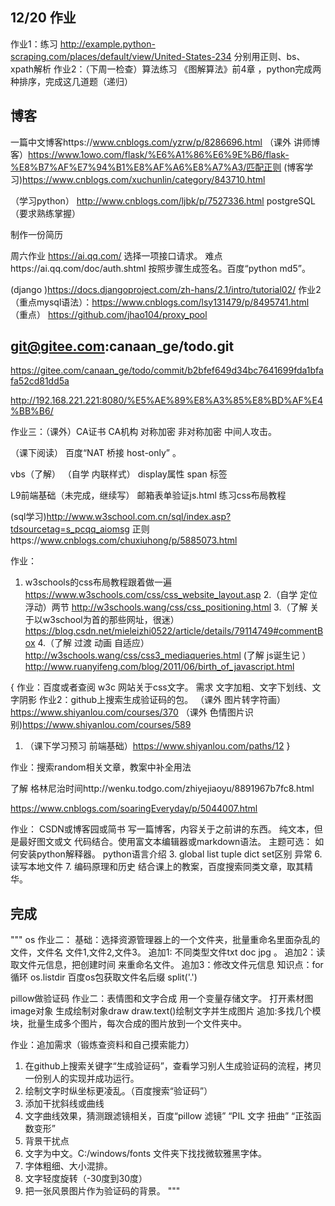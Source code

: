 ## 12/20 作业
作业1：练习 http://example.python-scraping.com/places/default/view/United-States-234  分别用正则、bs、xpath解析
作业2：（下周一检查）算法练习  《图解算法》前4章  ，python完成两种排序，完成这几道题（递归）



## 博客
一篇中文博客https://www.cnblogs.com/yzrw/p/8286696.html
（课外  讲师博客）https://www.1owo.com/flask/%E6%A1%86%E6%9E%B6/flask-%E8%B7%AF%E7%94%B1%E8%AF%A6%E8%A7%A3/匹配正则
(博客学习)https://www.cnblogs.com/xuchunlin/category/843710.html


（学习python） http://www.cnblogs.com/ljbk/p/7527336.html
postgreSQL（要求熟练掌握）

制作一份简历


周六作业 https://ai.qq.com/   选择一项接口请求。
难点https://ai.qq.com/doc/auth.shtml  按照步骤生成签名。百度“python md5”。

(django )https://docs.djangoproject.com/zh-hans/2.1/intro/tutorial02/
作业2（重点mysql语法）：https://www.cnblogs.com/lsy131479/p/8495741.html
     （重点） https://github.com/jhao104/proxy_pool

## git@gitee.com:canaan_ge/todo.git

https://gitee.com/canaan_ge/todo/commit/b2bfef649d34bc7641699fda1bfafa52cd81dd5a

http://192.168.221.221:8080/%E5%AE%89%E8%A3%85%E8%BD%AF%E4%BB%B6/

作业三：（课外）CA证书 CA机构  对称加密 非对称加密 中间人攻击。


（课下阅读） 百度“NAT 桥接 host-only”  。

vbs（了解）
（自学  内联样式）  display属性 span 标签


L9前端基础（未完成，继续写）
邮箱表单验证js.html
练习css布局教程

(sql学习)http://www.w3school.com.cn/sql/index.asp?tdsourcetag=s_pcqq_aiomsg
正则https://www.cnblogs.com/chuxiuhong/p/5885073.html


作业：
1. w3schools的css布局教程跟着做一遍 https://www.w3schools.com/css/css_website_layout.asp
2.（自学 定位 浮动）两节 http://w3schools.wang/css/css_positioning.html
3.（了解 关于以w3school为首的那些网址，很迷）https://blog.csdn.net/mieleizhi0522/article/details/79114749#commentBox
4.（了解 过渡 动画 自适应）http://w3schools.wang/css/css3_mediaqueries.html
(了解 js诞生记  ）http://www.ruanyifeng.com/blog/2011/06/birth_of_javascript.html


{
作业：百度或者查阅 w3c 网站关于css文字。
需求 文字加粗、文字下划线、文字阴影
作业2：github上搜索生成验证码的包。
（课外 图片转字符画）https://www.shiyanlou.com/courses/370
（课外 色情图片识别)https://www.shiyanlou.com/courses/589
1. （课下学习预习  前端基础）https://www.shiyanlou.com/paths/12
}


作业：搜索random相关文章，教案中补全用法

了解 格林尼治时间http://wenku.todgo.com/zhiyejiaoyu/8891967b7fc8.html
    

https://www.cnblogs.com/soaringEveryday/p/5044007.html

作业： CSDN或博客园或简书 写一篇博客，内容关于之前讲的东西。
纯文本，但是最好图文或文 代码结合。使用富文本编辑器或markdown语法。
主题可选：
    如何安装python解释器。
     python语言介绍
3. global
    list tuple dict set区别
     异常
6. 读写本地文件
7. 编码原理和历史 结合课上的教案，百度搜索同类文章，取其精华。
  
  
## 完成    
"""
os
作业二：
基础：选择资源管理器上的一个文件夹，批量重命名里面杂乱的文件，文件名  文件1,文件2,文件3。
追加1: 不同类型文件txt doc jpg 。
追加2：读取文件元信息，把创建时间 来重命名文件。
追加3：修改文件元信息
知识点：for循环 os.listdir  百度os包获取文件名后缀  split('.')


pillow做验证码
作业二：表情图和文字合成
用一个变量存储文字。
打开素材图image对象
生成绘制对象draw
draw.text()绘制文字并生成图片
追加:多找几个模块，批量生成多个图片，每次合成的图片放到一个文件夹中。


作业：追加需求（锻炼查资料和自己摸索能力）
1. 在github上搜索关键字“生成验证码”，查看学习别人生成验证码的流程，拷贝一份别人的实现并成功运行。
2. 绘制文字时纵坐标更凌乱。（百度搜索“验证码”）
3. 添加干扰斜线或曲线
4. 文字曲线效果，猜测跟滤镜相关，百度“pillow 滤镜” “PIL 文字 扭曲” “正弦函数变形”
5. 背景干扰点
6. 文字为中文。C:/windows/fonts 文件夹下找找微软雅黑字体。
7. 字体粗细、大小混排。
8. 文字轻度旋转（-30度到30度）
9. 把一张风景图片作为验证码的背景。
"""

